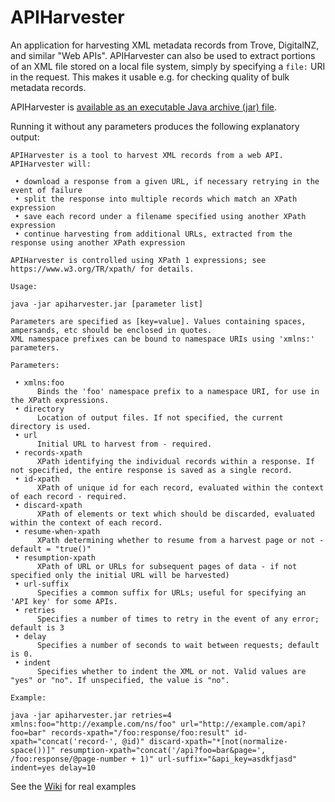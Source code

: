 # APIHarvester
An application for harvesting XML metadata records from Trove, DigitalNZ, and similar "Web APIs".
APIHarvester can also be used to extract portions of an XML file stored on a local file system, simply by specifying a `file:` URI in the request. This makes it usable e.g. for checking quality of bulk metadata records.

APIHarvester is [available as an executable Java archive (jar) file](https://github.com/Conal-Tuohy/APIHarvester/releases/latest). 

Running it without any parameters produces the following explanatory output:

```
APIHarvester is a tool to harvest XML records from a web API. APIHarvester will:

 • download a response from a given URL, if necessary retrying in the event of failure
 • split the response into multiple records which match an XPath expression
 • save each record under a filename specified using another XPath expression
 • continue harvesting from additional URLs, extracted from the response using another XPath expression

APIHarvester is controlled using XPath 1 expressions; see https://www.w3.org/TR/xpath/ for details.

Usage:

java -jar apiharvester.jar [parameter list]

Parameters are specified as [key=value]. Values containing spaces, ampersands, etc should be enclosed in quotes.
XML namespace prefixes can be bound to namespace URIs using 'xmlns:' parameters.

Parameters:

 • xmlns:foo
      Binds the 'foo' namespace prefix to a namespace URI, for use in the XPath expressions.
 • directory
      Location of output files. If not specified, the current directory is used.
 • url
      Initial URL to harvest from - required.
 • records-xpath
      XPath identifying the individual records within a response. If not specified, the entire response is saved as a single record.
 • id-xpath
      XPath of unique id for each record, evaluated within the context of each record - required.
 • discard-xpath
      XPath of elements or text which should be discarded, evaluated within the context of each record.
 • resume-when-xpath
      XPath determining whether to resume from a harvest page or not - default = "true()"
 • resumption-xpath
      XPath of URL or URLs for subsequent pages of data - if not specified only the initial URL will be harvested)
 • url-suffix
      Specifies a common suffix for URLs; useful for specifying an 'API key' for some APIs.
 • retries
      Specifies a number of times to retry in the event of any error; default is 3
 • delay
      Specifies a number of seconds to wait between requests; default is 0.
 • indent
      Specifies whether to indent the XML or not. Valid values are "yes" or "no". If unspecified, the value is "no".

Example:

java -jar apiharvester.jar retries=4 xmlns:foo="http://example.com/ns/foo" url="http://example.com/api?foo=bar" records-xpath="/foo:response/foo:result" id-xpath="concat('record-', @id)" discard-xpath="*[not(normalize-space())]" resumption-xpath="concat('/api?foo=bar&page=', /foo:response/@page-number + 1)" url-suffix="&api_key=asdkfjasd" indent=yes delay=10
```

See the [Wiki](https://github.com/Conal-Tuohy/APIHarvester/wiki) for real examples
